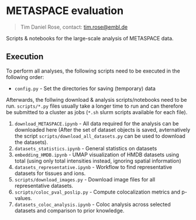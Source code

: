 # METASPACE evaluation

> Tim Daniel Rose, contact: tim.rose@embl.de

Scripts & notebooks for the large-scale analysis of METASPACE data.

## Execution

To perform all analyses, the following scripts need to be executed in the following order:

* `config.py` - Set the directories for saving (temporary) data

Afterwards, the follwing download & analysis scripts/notebooks need to be run. 
`scripts/*.py` files usually take a longer time to run and can therefore be submitted to a cluster as jobs (`*.sh` slurm scripts available for each file).

1. `download_METASPACE.ipynb` - All data required for the analysis can be downloaded here (After the set of dataset objects is saved, avternatively the script `scripts/download_all_datasets.py` can be used to download the datasets).
2. `datasets_statistics.ipynb` - General statistics on datasets
3. `embedding_HMDB.ipynb` - UMAP visualization of HMDB datasets using total (using only total intensities instead, ignoring spatial information)
4. `datasets_representative.ipynb` - Workflow to find representative datasets for tissues and ions.
5. `scripts/download_images.py` - Download image files for all representative datasets.
6. `scripts/coloc_pval_poslip.py` - Compute colocalization metrics and p-values.
7. `datasets_coloc_analysis.ipynb` - Coloc analysis across selected datasets and comparison to prior knowledge.